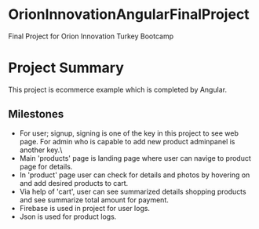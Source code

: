 # OrionInnovationAngularFinalProject
Final Project for Orion Innovation Turkey Bootcamp

# Project Summary

This project is ecommerce example which is completed by Angular.

## Milestones

- For user; signup, signing is one of the key in this project to see web page. For admin who is capable to add new product adminpanel is another key.\
- Main 'products' page is landing page where user can navige to product page for details.
- In 'product' page user can check for details and photos by hovering on and add desired products to cart.
- Via help of 'cart', user can see summarized details shopping products and see summarize total amount for payment.
- Firebase is used in project for user logs.
- Json is used for product logs.

